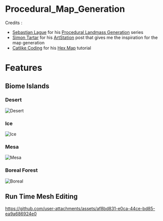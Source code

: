 # Procedural_Map_Generation

Credits : 
- [Sebastian Lague](https://www.youtube.com/channel/UCmtyQOKKmrMVaKuRXz02jbQ) for his [Procedural Landmass Generation](https://www.youtube.com/watch?v=wbpMiKiSKm8) series
- [Simon Tartar](https://www.artstation.com/benrezh) for his [ArtStation](https://www.artstation.com/artwork/O2k3y) post that gives me the inspiration for the map generation
- [Catlike Coding](https://catlikecoding.com) for his [Hex Map](https://catlikecoding.com/unity/tutorials/hex-map/) tutorial

# Features

## Biome Islands

### Desert
![Desert](https://github.com/user-attachments/assets/24bbb0ec-ff5e-4fe2-a75f-0e6e885146ec)

### Ice
![Ice](https://github.com/user-attachments/assets/4741ac30-fd84-4837-976b-20bf33ce0715)

### Mesa
![Mesa](https://github.com/user-attachments/assets/421c3fc0-cbb8-4e39-a2d7-4a4c9c57546c)

### Boreal Forest
![Boreal](https://github.com/user-attachments/assets/86c3e9de-0298-409c-acbf-d18517fadcd1)


## Run Time Mesh Editing
https://github.com/user-attachments/assets/af8bd831-e0ca-44ce-bd85-ea9a686924e0

